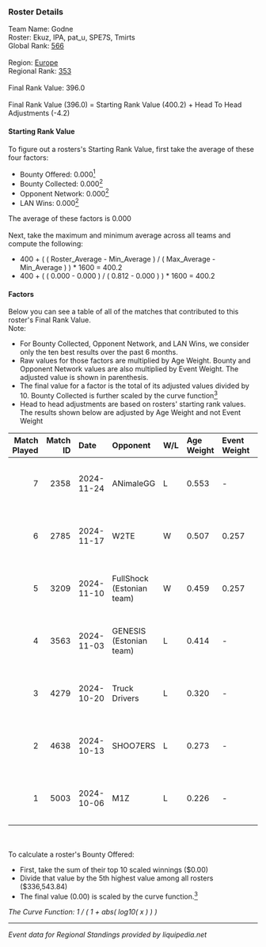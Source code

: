### Roster Details<br />
Team Name: Godne<br />
Roster: Ekuz, IPA, pat_u, SPE7S, Tmirts<br />
Global Rank: [566](../../standings_global_2025_03_01.md)<br />
<br />
Region: [Europe]( ../../standings_europe_2025_03_01.md)<br />
Regional Rank: [353]( ../../standings_europe_2025_03_01.md)<br />
<br />
Final Rank Value:  396.0<br />
<br />
Final Rank Value (396.0) = Starting Rank Value (400.2) + Head To Head Adjustments (-4.2)<br />

#### Starting Rank Value<br />
To figure out a rosters's Starting Rank Value, first take the average of these four factors:<br />
- Bounty Offered: 0.000[<sup>1</sup>](#table2)
- Bounty Collected: 0.000[<sup>2</sup>](#table1)
- Opponent Network: 0.000[<sup>2</sup>](#table1)
- LAN Wins: 0.000[<sup>2</sup>](#table1)

The average of these factors is 0.000<br />
<br />
Next, take the maximum and minimum average across all teams and compute the following:<br />
- 400 + ( ( Roster_Average - Min_Average ) / ( Max_Average - Min_Average ) ) * 1600 = 400.2
- 400 + ( ( 0.000 - 0.000 ) / ( 0.812 - 0.000 ) ) * 1600 = 400.2


#### Factors<br />
Below you can see a table of all of the matches that contributed to this roster's Final Rank Value.<br />
Note:<br />

- For Bounty Collected, Opponent Network, and LAN Wins, we consider only the ten best results over the past 6 months.
- Raw values for those factors are multiplied by Age Weight. Bounty and Opponent Network values are also multiplied by Event Weight. The adjusted value is shown in parenthesis.
- The final value for a factor is the total of its adjusted values divided by 10. Bounty Collected is further scaled by the curve function[<sup>3</sup>](#curveFunction)
- Head to head adjustments are based on rosters' starting rank values. The results shown below are adjusted by Age Weight and not Event Weight
<span id="table1"></span><br />


| Match Played | Match ID | Date       | Opponent                  | W/L | Age Weight | Event Weight | Bounty Collected | Opponent Network | LAN Wins  | H2H Adj. | Roster                          |
| -: | -: | :- | :- | :- | :- | :- | :- | :- | :- | -: | :- |
|            7 |     2358 | 2024-11-24 | ANimaleGG                 | L   | 0.553      | -            | -                | -                | -         |    -6.86 | Ekuz, IPA, pat_u, SPE7S, Tmirts |
|            6 |     2785 | 2024-11-17 | W2TE                      | W   | 0.507      | 0.257        | 0.000 (0.000)    | 0.014 (0.002)    | 0 (0.000) |     7.66 | Ekuz, IPA, pat_u, SPE7S, Tmirts |
|            5 |     3209 | 2024-11-10 | FullShock (Estonian team) | W   | 0.459      | 0.257        | 0.000 (0.000)    | 0.019 (0.002)    | 0 (0.000) |     7.24 | Ekuz, IPA, pat_u, SPE7S, Tmirts |
|            4 |     3563 | 2024-11-03 | GENESIS (Estonian team)   | L   | 0.414      | -            | -                | -                | -         |    -4.60 | Ekuz, IPA, pat_u, SPE7S, Tmirts |
|            3 |     4279 | 2024-10-20 | Truck Drivers             | L   | 0.320      | -            | -                | -                | -         |    -2.16 | Ekuz, IPA, pat_u, SPE7S, Tmirts |
|            2 |     4638 | 2024-10-13 | SHOO7ERS                  | L   | 0.273      | -            | -                | -                | -         |    -1.92 | Ekuz, IPA, pat_u, SPE7S, Tmirts |
|            1 |     5003 | 2024-10-06 | M1Z                       | L   | 0.226      | -            | -                | -                | -         |    -3.54 | Ekuz, IPA, pat_u, SPE7S, Tmirts |

<br />
<span id="table2"></span><br />
To calculate a roster's Bounty Offered:<br />

- First, take the sum of their top 10 scaled winnings ($0.00)
- Divide that value by the 5th highest value among all rosters ($336,543.84)
- The final value (0.00) is scaled by the curve function.[<sup>3</sup>](#curveFunction)

<span id="curveFunction"></span>_The Curve Function: 1 / ( 1 + abs( log10( x ) ) )_<br />

---
_Event data for Regional Standings provided by liquipedia.net_<br />
